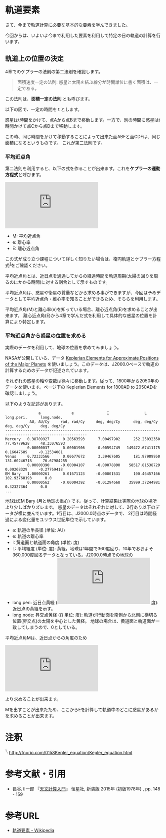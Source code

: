 # 軌道要素

さて、今まで軌道計算に必要な基本的な要素を学んできました。

今回からは、いよいよ今まで利用した要素を利用して特定の日の軌道の計算を行います。

## 軌道上の位置の決定

4章でのケプラーの法則の第二法則を確認します。

> 面積速度一定の法則: 惑星と太陽を結ぶ線分が時間単位に書く面積は、一定である。

この法則は、**面積一定の法則** とも呼びます。

以下の図で、一定の時間を t とします。

惑星はt時間をかけて、点Aから点Bまで移動します。一方で、別の時間に惑星はt時間かけて点Cから点Dまで移動します。

この時、同じ時間をかけて移動することによって出来た面ABFと面CDFは、同じ面積になるというものです。
これが第二法則です。

### 平均近点角

第二法則を利用すると、以下の式を作ることが出来ます。これを**ケプラーの運動方程式**と呼びます。

![](https://latex.codecogs.com/gif.latex?M%20%3D%20E%20-%20e%20%5Csin%20E)

- M: 平均近点角
- e: 離心率
- E: 離心近点角

この式が成り立つ課程について詳しく知りたい場合は、楕円軌道とケプラー方程式<sup>[1](#note1)</sup>をご確認ください。

平均近点角とは、近日点を通過してからの経過時間を軌道周期(太陽の回りを周るのにかかる時間)に対する割合として示すものです。

平均近点角は、惑星や衛星の質量などから求める事ができますが、今回は予めデータとして平均近点角・離心率を知ることができるため、そちらを利用します。

平均近点角(M)と離心率(e)を知っている場合、離心近点角(E)を求めることが出来ます。
離心近点角(E)から4章で学んだ式を利用して具体的な惑星の位置を計算により特定します。

### 平均近点角から惑星の位置を求める

実際のデータを利用して、地球の位置を求めてみましょう。

NASAが公開している、データ [Keplerian Elements for Approximate Positions of the Major Planets](https://ssd.jpl.nasa.gov/?planet_pos)
を使いましょう。このデータは、J2000.0ベースで軌道の計算するためのデータが記述されています。

それぞれの惑星の軸や変数は徐々に移動します。従って、1800年から2050年のデータを使います。ページ下の Keplerian Elements for 1800AD to 2050ADを確認しましょう。

以下のような記述があります。

```
               a              e               I                L            long.peri.      long.node.
           AU, AU/Cy     rad, rad/Cy     deg, deg/Cy      deg, deg/Cy      deg, deg/Cy     deg, deg/Cy
-----------------------------------------------------------------------------------------------------------
Mercury   0.38709927      0.20563593      7.00497902      252.25032350     77.45779628     48.33076593
          0.00000037      0.00001906     -0.00594749   149472.67411175      0.16047689     -0.12534081
Venus     0.72333566      0.00677672      3.39467605      181.97909950    131.60246718     76.67984255
          0.00000390     -0.00004107     -0.00078890    58517.81538729      0.00268329     -0.27769418
EM Bary   1.00000261      0.01671123     -0.00001531      100.46457166    102.93768193      0.0
          0.00000562     -0.00004392     -0.01294668    35999.37244981      0.32327364      0.0
...
```

地球はEM Bary (月と地球の重心) です。従って、計算結果は実際の地球の場所より少しばかりズレます。
惑星のデータはそれぞれに対して、2行あり以下のデータが横に並んでいます。1行目は、J2000.0時点のデータで、
2行目は時間経過による変化量をユリウス世紀単位で示しています。

- a: 軌道の半長径 (単位: AU)
- e: 軌道の離心率
- I: 黄道面と軌道面の角度 (単位: 度)
- L: 平均経度 (単位: 度): 黄経。地球は1年間で360度回り、10年でおおよそ360,000度回るデータとなっている。J2000.0時点での地球の
- long.peri: 近日点黄経 (![varpi](https://latex.codecogs.com/gif.latex?%5Cvarpi) 度): 近日点の黄経を示す。
- long.node: 昇交点黄経 (Ω 単位: 度): 軌道が行動面を南側から北側に横切る位置(昇交点)の太陽を中心とした黄経。
地球の場合は、黄道面と軌道面が一致してしまうので、0としている。

平均近点角Mは、近日点からの角度のため

![](https://latex.codecogs.com/gif.latex?M%20%3D%20L%20-%20%5Cvarpi)

より求めることが出来ます。

Mを出すことが出来たため、ここからEを計算して軌道中のどこに惑星があるかを求めることが出来ます。

# 注釈

<sup id="note1">1</sup>: http://fnorio.com/0158Kepler_equation/Kepler_equation.html

# 参考文献・引用

- 長谷川一郎 『[天文計算入門](https://www.amazon.co.jp/%E5%A4%A9%E6%96%87%E8%A8%88%E7%AE%97%E5%85%A5%E9%96%80%E2%80%95%E4%B8%80%E7%90%83%E9%9D%A2%E4%B8%89%E8%A7%92%E3%81%8B%E3%82%89%E8%BB%8C%E9%81%93%E8%A8%88%E7%AE%97%E3%81%BE%E3%81%A7-%E9%95%B7%E8%B0%B7%E5%B7%9D-%E4%B8%80%E9%83%8E/dp/4769908180)』 恒星社, 新装版 2015年 (初版1978年) , pp. 148 - 159

# 参考URL

- [軌道要素 - Wikipedia](https://ja.wikipedia.org/wiki/%E8%BB%8C%E9%81%93%E8%A6%81%E7%B4%A0)
